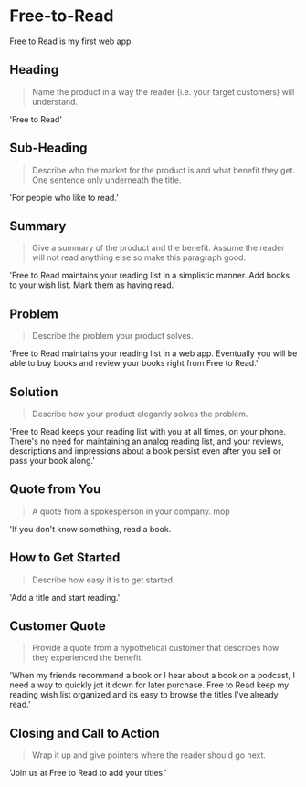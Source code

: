 # Free-to-Read
Free to Read is my first web app. 
## Heading ##
  > Name the product in a way the reader (i.e. your target customers) will understand.

  'Free to Read'

## Sub-Heading ##
  > Describe who the market for the product is and what benefit they get. One sentence only underneath the title.

  'For people who like to read.'

## Summary ##
  > Give a summary of the product and the benefit. Assume the reader will not read anything else so make this paragraph good.

  'Free to Read maintains your reading list in a simplistic manner. Add books to your wish list. Mark them as having read.'

## Problem ##
  > Describe the problem your product solves.

  'Free to Read maintains your reading list in a web app. Eventually you will be able to buy books and review your books right from Free to Read.'

## Solution ##
  > Describe how your product elegantly solves the problem.

  'Free to Read keeps your reading list with you at all times, on your phone. There's no need for maintaining an analog reading list, and your reviews, descriptions and impressions about a book persist even after you sell or pass your book along.'

## Quote from You ##
  > A quote from a spokesperson in your company. mop

  'If you don't know something, read a book.

## How to Get Started ##
  > Describe how easy it is to get started.

  'Add a title and start reading.'

## Customer Quote ##
  > Provide a quote from a hypothetical customer that describes how they experienced the benefit.

  'When my friends recommend a book or I hear about a book on a podcast, I need a way to quickly jot it down for later purchase. Free to Read keep my reading wish list organized and its easy to browse the titles I've already read.'

## Closing and Call to Action ##
  > Wrap it up and give pointers where the reader should go next.

  'Join us at Free to Read to add your titles.'

